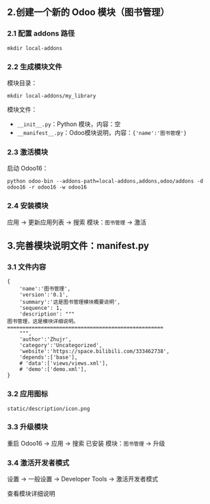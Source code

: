 ## 2.创建一个新的 Odoo 模块（图书管理）

### 2.1 配置 addons 路径
```
mkdir local-addons 
```
### 2.2 生成模块文件

模块目录：

```
mkdir local-addons/my_library
```

模块文件：

* `__init__.py`：Python 模块，内容：空
* `__manifest__.py`：Odoo模块说明，内容：`{'name':'图书管理'}`

### 2.3 激活模块

启动 Odoo16：

```
python odoo-bin --addons-path=local-addons,addons,odoo/addons -d odoo16 -r odoo16 -w odoo16
```

### 2.4 安装模块

应用 -> 更新应用列表 -> 搜索 模块：`图书管理` -> 激活


## 3.完善模块说明文件：__manifest__.py

### 3.1 文件内容

```
{
    'name':'图书管理',
    'version':'0.1',
    'summary':'这是图书管理模块概要说明',
    'sequence': 1,
    'description': """
图书管理，这是模块详细说明。
===================================================   
    """,
    'author':'Zhujr',
    'category':'Uncategorized',
    'website':'https://space.bilibili.com/333462738',
    'depends':['base'],
    # 'data':['views/views.xml'],
    # 'demo':['demo.xml'],
}
```

### 3.2 应用图标

`static/description/icon.png`

### 3.3 升级模块

重启 Odoo16 -> 应用 -> 搜索 已安装 模块：`图书管理` -> 升级

### 3.4 激活开发者模式

设置 -> 一般设置 -> Developer Tools -> 激活开发者模式

查看模块详细说明
